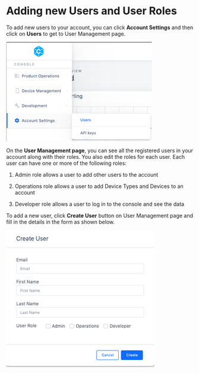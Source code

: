 ﻿# Adding new Users and User Roles

To add new users to your account, you can click  **Account Settings**  and then click on  **Users**  to get to User Management page.

![Screen_Shot_2020-07-07_at_8.57.43_PM.png](../img/Screen_Shot_2020-07-07_at_8.57.43_PM.png)

On the  **User Management page**, you can see all the registered users in your account along with their roles. You also edit the roles for each user. Each user can have one or more of the following roles:

1. Admin role allows a user to add other users to the account

2. Operations role allows a user to add Device Types and Devices to an account

3. Developer role allows a user to log in to the console and see the data

To add a new user, click  **Create User**  button on User Management page and fill in the details in the form as shown below.

![Screen_Shot_2020-07-07_at_8.58.11_PM.png](../img/Screen_Shot_2020-07-07_at_8.58.11_PM.png)
